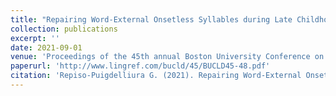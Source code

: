 ```yaml
---
title: "Repairing Word-External Onsetless Syllables during Late Childhood. "
collection: publications
excerpt: ''
date: 2021-09-01
venue: 'Proceedings of the 45th annual Boston University Conference on Language Development'
paperurl: 'http://www.lingref.com/bucld/45/BUCLD45-48.pdf'
citation: 'Repiso-Puigdelliura G. (2021). Repairing Word-External Onsetless Syllables during Late Childhood. In D. Dionne and Lee-Ann Vidal Covas (Eds.) <i>Proceedings of the 45th annual Boston University Conference on Language Development</i>. Sommerville, MA:Cascadilla Press pp. 639-651'
---
```

